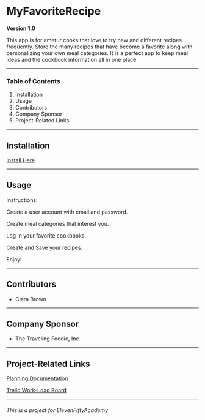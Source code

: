 # MyFavoriteRecipe

**Version 1.0**

This app is for ametur cooks that love to try new and different recipes frequently. Store the many recipes that have become a favorite along with personalizing your own meal categories.
It is a perfect app to keep meal ideas and the cookbook information all in one place.

---

### Table of Contents

1. Installation
2. Usage
3. Contributors
4. Company Sponsor
5. Project-Related Links

---

## Installation

[Install Here](https://github.com/cnbrown2021/MyFavoriteRecipe.git)

---

## Usage

Instructions:

Create a user account with email and password.

Create meal categories that interest you.

Log in your favorite cookbooks.

Create and Save your recipes.

Enjoy!

---

## Contributors

  * Ciara Brown

---

## Company Sponsor

  * The Traveling Foodie, Inc.

---

## Project-Related Links

[Planning Documentation](https://docs.google.com/document/d/185TH1bAkg3EJYBezC4Q_9O7iMO_bZl37SLjmtnnEGgg/edit)

[Trello Work-Load Board](https://trello.com/b/6MGC2C2L/my-favorite-recipes)

___
###### This is a project for ElevenFiftyAcademy
